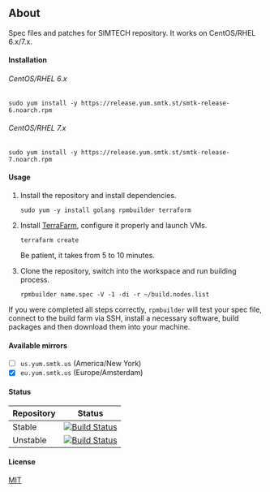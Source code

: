 ## About

Spec files and patches for SIMTECH repository. It works on CentOS/RHEL 6.x/7.x.

#### Installation

###### CentOS/RHEL 6.x

```
sudo yum install -y https://release.yum.smtk.st/smtk-release-6.noarch.rpm
```

###### CentOS/RHEL 7.x

```
sudo yum install -y https://release.yum.smtk.st/smtk-release-7.noarch.rpm
```

#### Usage

1. Install the repository and install dependencies.

    ```
    sudo yum -y install golang rpmbuilder terraform
    ```

2. Install [TerraFarm](https://github.com/essentialkaos/terrafarm), configure it properly and launch VMs.

    ```
    terrafarm create
    ```

    Be patient, it takes from 5 to 10 minutes.

3. Clone the repository, switch into the workspace and run building process.

    ```
    rpmbuilder name.spec -V -1 -di -r ~/build.nodes.list
    ```

If you were completed all steps correctly, `rpmbuilder` will test your spec file, 
connect to the build farm via SSH, install a necessary software, build packages and then 
download them into your machine.

#### Available mirrors

- [ ] `us.yum.smtk.us` (America/New York)
- [x] `eu.yum.smtk.us` (Europe/Amsterdam)

#### Status

| Repository | Status |
|------------|--------|
| Stable | [![Build Status](https://travis-ci.org/simtechdev/smtk-repo.svg?branch=master)](https://travis-ci.org/simtechdev/smtk-repo) |
| Unstable | [![Build Status](https://travis-ci.org/simtechdev/smtk-repo.svg?branch=develop)](https://travis-ci.org/simtechdev/smtk-repo) |

#### License

[MIT](https://github.com/simtechdev/smtk-repo/blob/master/LICENSE)

